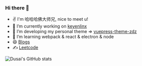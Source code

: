 ### Hi there 👋

<!--
**HOUSHENGREN/HOUSHENGREN** is a ✨ _special_ ✨ repository because its `README.md` (this file) appears on your GitHub profile.

Here are some ideas to get you started:

- 🔭 I’m currently working on ...
- 🌱 I’m currently learning ...
- 👯 I’m looking to collaborate on ...
- 🤔 I’m looking for help with ...
- 💬 Ask me about ...
- 📫 How to reach me: ...
- 😄 Pronouns: ...
- ⚡ Fun fact: ...

skill: https://zhuanlan.zhihu.com/p/426231957

-->
- ✌️ I'm 哈哈哈佛大师兄, nice to meet u!
- 🔭 I’m currently working on [keyenlinx](https://www.keyenlinx.com/)
- 🐳 I’m developing my personal theme => [vuepress-theme-zdz](https://github.com/HOUSHENGREN/vuepress-theme-zdz)
- 🌱 I’m learning webpack & react & electron & node
- 😄 [Blogs](https://houshengren.github.io/zdz-blog/)
- ✍️ [Leetcode](https://leetcode.cn/u/hou-sheng-ren/)

![Dusai's GitHub stats](https://github-readme-stats.vercel.app/api?username=HOUSHENGREN)
